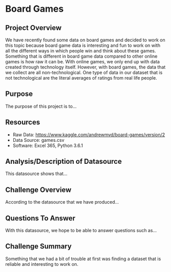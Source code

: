 # Board Games
## Project Overview
We have recently found some data on board games and decided to work on this topic because board game data is interesting and fun to work on with all the different ways in which people win and think about these games. Something that is different in board game data compared to other online games is how raw it can be. With online games, we only end up with data created through technology itself. However, with board games, the data that we collect are all non-technological. One type of data in our dataset that is not technological are the literal averages of ratings from real life people.

## Purpose
The purpose of this project is to...

## Resources
- Raw Data: https://www.kaggle.com/andrewmvd/board-games/version/2
- Data Source: games.csv
- Software: Excel 365, Python 3.6.1

## Analysis/Description of Datasource
This datasource shows that...

## Challenge Overview
According to the datasource that we have produced...

## Questions To Answer
With this datasource, we hope to be able to answer questions such as...

## Challenge Summary
Something that we had a bit of trouble at first was finding a dataset that is reliable and interesting to work on.
